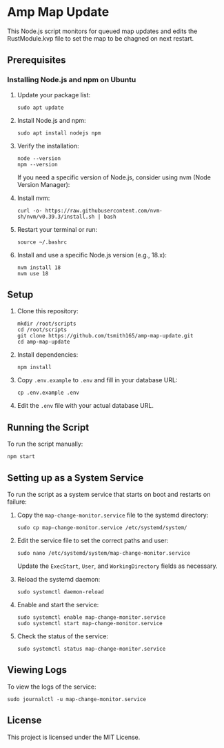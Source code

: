 # Amp Map Update

This Node.js script monitors for queued map updates and edits the RustModule.kvp file to set the map to be chagned on next restart.

## Prerequisites

### Installing Node.js and npm on Ubuntu

1. Update your package list:

    ```
    sudo apt update
    ```

2. Install Node.js and npm:

    ```
    sudo apt install nodejs npm
    ```

3. Verify the installation:

    ```
    node --version
    npm --version
    ```

    If you need a specific version of Node.js, consider using nvm (Node Version Manager):

4. Install nvm:

    ```
    curl -o- https://raw.githubusercontent.com/nvm-sh/nvm/v0.39.3/install.sh | bash
    ```

5. Restart your terminal or run:

    ```
    source ~/.bashrc
    ```

6. Install and use a specific Node.js version (e.g., 18.x):
    ```
    nvm install 18
    nvm use 18
    ```

## Setup

1. Clone this repository:

    ```
    mkdir /root/scripts
    cd /root/scripts
    git clone https://github.com/tsmith165/amp-map-update.git
    cd amp-map-update
    ```

2. Install dependencies:

    ```
    npm install
    ```

3. Copy `.env.example` to `.env` and fill in your database URL:

    ```
    cp .env.example .env
    ```

4. Edit the `.env` file with your actual database URL.

## Running the Script

To run the script manually:

```
npm start
```

## Setting up as a System Service

To run the script as a system service that starts on boot and restarts on failure:

1. Copy the `map-change-monitor.service` file to the systemd directory:

    ```
    sudo cp map-change-monitor.service /etc/systemd/system/
    ```

2. Edit the service file to set the correct paths and user:

    ```
    sudo nano /etc/systemd/system/map-change-monitor.service
    ```

    Update the `ExecStart`, `User`, and `WorkingDirectory` fields as necessary.

3. Reload the systemd daemon:

    ```
    sudo systemctl daemon-reload
    ```

4. Enable and start the service:

    ```
    sudo systemctl enable map-change-monitor.service
    sudo systemctl start map-change-monitor.service
    ```

5. Check the status of the service:
    ```
    sudo systemctl status map-change-monitor.service
    ```

## Viewing Logs

To view the logs of the service:

```
sudo journalctl -u map-change-monitor.service
```

## License

This project is licensed under the MIT License.
